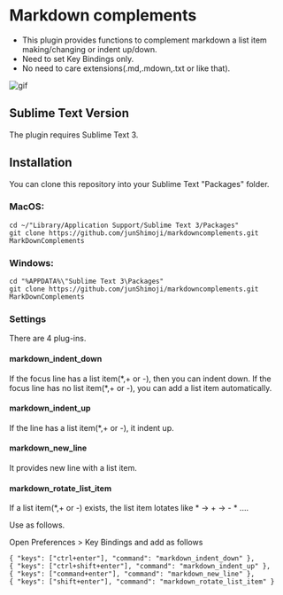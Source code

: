 # Markdown complements

* This plugin provides functions to complement markdown a list item making/changing or indent up/down.
* Need to set Key Bindings only.
* No need to care extensions(.md,.mdown,.txt or like that).

![gif](https://immense-headland-55656.herokuapp.com/markdownComplements.gif)

## Sublime Text Version

The plugin requires Sublime Text 3.

## Installation

You can clone this repository into your Sublime Text "Packages" folder.

### MacOS: 

    cd ~/"Library/Application Support/Sublime Text 3/Packages"
    git clone https://github.com/junShimoji/markdowncomplements.git MarkDownComplements

### Windows:

    cd "%APPDATA%\"Sublime Text 3\Packages"
    git clone https://github.com/junShimoji/markdowncomplements.git MarkDownComplements

### Settings

There are 4 plug-ins.

#### markdown_indent_down

If the focus line has a list item(\*,+ or -), then you can indent down.
If the focus line has no list item(\*,+ or -), you can add a list item automatically.

#### markdown_indent_up

If the line has a list item(\*,+ or -), it indent up.

#### markdown_new_line

It provides new line with a list item.

#### markdown_rotate_list_item

If a list item(\*,+ or -) exists, the list item lotates like \* -> + -> - * ....

Use as follows.

Open Preferences > Key Bindings and add as follows

    { "keys": ["ctrl+enter"], "command": "markdown_indent_down" },
    { "keys": ["ctrl+shift+enter"], "command": "markdown_indent_up" },
    { "keys": ["command+enter"], "command": "markdown_new_line" },
    { "keys": ["shift+enter"], "command": "markdown_rotate_list_item" }


